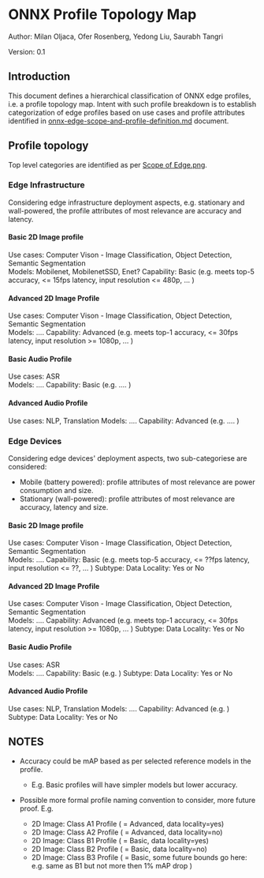 # ONNX Profile Topology Map
Author: Milan Oljaca, Ofer Rosenberg, Yedong Liu, Saurabh Tangri

Version: 0.1

## Introduction

This document defines a hierarchical classification of ONNX edge profiles, i.e. a profile topology map. 
Intent with such profile breakdown is to establish categorization of edge profiles based on use cases and profile attributes identified in [onnx-edge-scope-and-profile-definition.md](https://github.com/onnx/working-groups/blob/master/edge/artifacts/onnx-edge-scope-and-profile-definition.md) document.

## Profile topology

Top level categories are identified as per [Scope of Edge.png](https://github.com/onnx/working-groups/blob/master/edge/artifacts/Scope%20of%20Edge.png).

### Edge Infrastructure
Considering edge infrastructure deployment aspects, e.g. stationary and wall-powered, the profile attributes of most relevance are accuracy and latency. 

#### Basic 2D Image profile 
Use cases: Computer Vison - Image Classification, Object Detection, Semantic Segmentation  
Models: Mobilenet, MobilenetSSD, Enet?
Capability: Basic (e.g. meets top-5 accuracy, <= 15fps latency, input resolution <= 480p, ... )

#### Advanced 2D Image Profile 
Use cases: Computer Vison - Image Classification, Object Detection, Semantic Segmentation  
Models: ....
Capability: Advanced (e.g. meets top-1 accuracy, <= 30fps latency, input resolution >= 1080p, ... )


#### Basic Audio Profile
Use cases: ASR   
Models: ....
Capability: Basic (e.g. .... ) 

#### Advanced Audio Profile 
Use cases: NLP, Translation
Models: ....
Capability: Advanced (e.g.  .... ) 


### Edge Devices
Considering edge devices' deployment aspects, two sub-categoriese are considered:
* Mobile (battery powered): profile attributes of most relevance are power consumption and size. 
* Stationary (wall-powered): profile attributes of most relevance are accuracy, latency and size.

#### Basic 2D Image profile 
Use cases: Computer Vison - Image Classification, Object Detection, Semantic Segmentation  
Models: ....
Capability: Basic (e.g. meets top-5 accuracy, <= ??fps latency, input resolution <= ??, ... )
Subtype: Data Locality: Yes or No

#### Advanced 2D Image Profile 
Use cases: Computer Vison - Image Classification, Object Detection, Semantic Segmentation  
Models: ....
Capability: Advanced (e.g. meets top-1 accuracy, <= 30fps latency, input resolution >= 1080p, ... )
Subtype: Data Locality: Yes or No

#### Basic Audio Profile
Use cases: ASR   
Models: ....
Capability: Basic (e.g. ) 
Subtype: Data Locality: Yes or No

#### Advanced Audio Profile 
Use cases: NLP, Translation
Models: ....
Capability: Advanced (e.g. ) 
Subtype: Data Locality: Yes or No


## NOTES
* Accuracy could be mAP based as per selected reference models in the profile. 
  * E.g. Basic profiles will have simpler models but lower accuracy.

* Possible more formal profile naming convention to consider, more future proof. E.g. 
  * 2D Image: Class A1 Profile ( = Advanced, data locality=yes)
  * 2D Image: Class A2 Profile ( = Advanced, data locality=no)
  * 2D Image: Class B1 Profile ( = Basic, data locality=yes)
  * 2D Image: Class B2 Profile ( = Basic, data locality=no)
  * 2D Image: Class B3 Profile ( = Basic, some future bounds go here: e.g. same as B1 but not more then 1% mAP drop )


